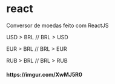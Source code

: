 # react
Conversor de moedas feito com ReactJS 
<p>USD > BRL // BRL > USD</p>
<p>EUR > BRL // BRL > EUR</p>
<p>RUB > BRL // BRL > RUB</p>
<h4>https://imgur.com/XwMJ5R0<h4>
